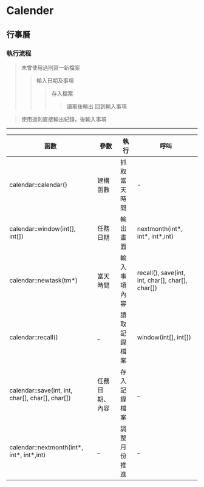 # Calender
## **行事曆**

### **執行流程**
>未曾使用過則寫一新檔案  
>>輸入日期及事項
>>>存入檔案
>>>>讀取後輸出
>>>>回到輸入事項

>使用過則直接輸出紀錄，後輸入事項  


   






---
函數                                             | 參數          | 執行        | 呼叫
---- | ---- | ---- | ----
calendar::calendar()                            | 建構函數       | 抓取當天時間  | -  
calendar::window(int[], int[])                  | 任務日期       | 輸出畫面     | nextmonth(int*, int*, int*,int)  
calendar::newtask(tm*)	                        | 當天時間       | 輸入事項內容  | recall(), save(int, int, char[], char[], char[])
calendar::recall()                              | _             | 讀取記錄檔案  | window(int[], int[])  
calendar::save(int, int, char[], char[], char[])| 任務日期、內容  | 存入記錄檔案  | _ 
calendar::nextmonth(int*, int*, int*,int)       | _             | 調整月份推進  |_

